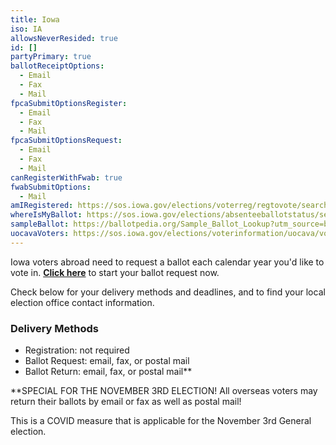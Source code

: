 ```yaml
---
title: Iowa
iso: IA
allowsNeverResided: true
id: []
partyPrimary: true
ballotReceiptOptions:
  - Email
  - Fax
  - Mail
fpcaSubmitOptionsRegister:
  - Email
  - Fax
  - Mail
fpcaSubmitOptionsRequest:
  - Email
  - Fax
  - Mail
canRegisterWithFwab: true
fwabSubmitOptions:
  - Mail
amIRegistered: https://sos.iowa.gov/elections/voterreg/regtovote/search.aspx
whereIsMyBallot: https://sos.iowa.gov/elections/absenteeballotstatus/search.aspx
sampleBallot: https://ballotpedia.org/Sample_Ballot_Lookup?utm_source=ballotpedia&utm_campaign=sample_ballot_frontpage
uocavaVoters: https://sos.iowa.gov/elections/voterinformation/uocava/voterreg.html
---
```

Iowa voters abroad need to request a ballot each calendar year you'd like to vote in. **[Click here](https://www.votefromabroad.org)** to start your ballot request now.

Check below for your delivery methods and deadlines, and to find your local election office contact information.

### Delivery Methods

* Registration: not required
* Ballot Request: email, fax, or postal mail
* Ballot Return: email, fax, or postal mail**

**SPECIAL FOR THE NOVEMBER 3RD ELECTION! All overseas voters may return their ballots by email or fax as well as postal mail!

This is a COVID measure that is applicable for the November 3rd General election.